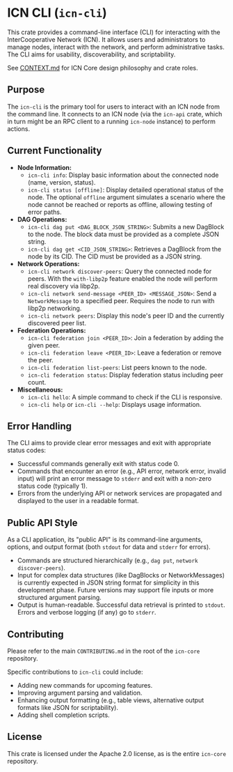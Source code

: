 # ICN CLI (`icn-cli`)

This crate provides a command-line interface (CLI) for interacting with the InterCooperative Network (ICN).
It allows users and administrators to manage nodes, interact with the network, and perform administrative tasks.
The CLI aims for usability, discoverability, and scriptability.

See [CONTEXT.md](../CONTEXT.md) for ICN Core design philosophy and crate roles.

## Purpose

The `icn-cli` is the primary tool for users to interact with an ICN node from the command line. It connects to an ICN node (via the `icn-api` crate, which in turn might be an RPC client to a running `icn-node` instance) to perform actions.

## Current Functionality

*   **Node Information:**
    *   `icn-cli info`: Display basic information about the connected node (name, version, status).
    *   `icn-cli status [offline]`: Display detailed operational status of the node. The optional `offline` argument simulates a scenario where the node cannot be reached or reports as offline, allowing testing of error paths.
*   **DAG Operations:**
    *   `icn-cli dag put <DAG_BLOCK_JSON_STRING>`: Submits a new DagBlock to the node. The block data must be provided as a complete JSON string.
    *   `icn-cli dag get <CID_JSON_STRING>`: Retrieves a DagBlock from the node by its CID. The CID must be provided as a JSON string.
*   **Network Operations:**
    *   `icn-cli network discover-peers`: Query the connected node for peers. With the `with-libp2p` feature enabled the node will perform real discovery via libp2p.
    *   `icn-cli network send-message <PEER_ID> <MESSAGE_JSON>`: Send a `NetworkMessage` to a specified peer. Requires the node to run with libp2p networking.
    *   `icn-cli network peers`: Display this node's peer ID and the currently discovered peer list.
*   **Federation Operations:**
    *   `icn-cli federation join <PEER_ID>`: Join a federation by adding the given peer.
    *   `icn-cli federation leave <PEER_ID>`: Leave a federation or remove the peer.
    *   `icn-cli federation list-peers`: List peers known to the node.
    *   `icn-cli federation status`: Display federation status including peer count.
*   **Miscellaneous:**
    *   `icn-cli hello`: A simple command to check if the CLI is responsive.
    *   `icn-cli help` or `icn-cli --help`: Displays usage information.

## Error Handling

The CLI aims to provide clear error messages and exit with appropriate status codes:
*   Successful commands generally exit with status code 0.
*   Commands that encounter an error (e.g., API error, network error, invalid input) will print an error message to `stderr` and exit with a non-zero status code (typically 1).
*   Errors from the underlying API or network services are propagated and displayed to the user in a readable format.

## Public API Style

As a CLI application, its "public API" is its command-line arguments, options, and output format (both `stdout` for data and `stderr` for errors).

*   Commands are structured hierarchically (e.g., `dag put`, `network discover-peers`).
*   Input for complex data structures (like DagBlocks or NetworkMessages) is currently expected in JSON string format for simplicity in this development phase. Future versions may support file inputs or more structured argument parsing.
*   Output is human-readable. Successful data retrieval is printed to `stdout`. Errors and verbose logging (if any) go to `stderr`.

## Contributing

Please refer to the main `CONTRIBUTING.md` in the root of the `icn-core` repository.

Specific contributions to `icn-cli` could include:
*   Adding new commands for upcoming features.
*   Improving argument parsing and validation.
*   Enhancing output formatting (e.g., table views, alternative output formats like JSON for scriptability).
*   Adding shell completion scripts.

## License

This crate is licensed under the Apache 2.0 license, as is the entire `icn-core` repository.